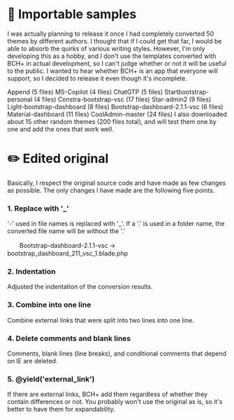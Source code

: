 # 📁 Importable samples
I was actually planning to release it once I had completely converted 50 themes by different authors. I thought that if I could get that far, I would be able to absorb the quirks of various writing styles. However, I'm only developing this as a hobby, and I don't use the templates converted with BCH+ in actual development, so I can't judge whether or not it will be useful to the public. I wanted to hear whether BCH+ is an app that everyone will support, so I decided to release it even though it's incomplete.

Append (5 files)
MS-Copilot (4 files)
ChatGTP (5 files)
Startbootstrap-personal (4 files)
Constra-bootstrap-vsc (17 files)
Star-admin2 (9 files)
Light-bootstrap-dashboard (8 files)
Bootstrap-dashboard-2.1.1-vsc (6 files)
Material-dashboard (11 files)
CoolAdmin-master (24 files)
I also downloaded about 15 other random themes (200 files total), and will test them one by one and add the ones that work well.

# ✏️ Edited original
Basically, I respect the original source code and have made as few changes as possible. The only changes I have made are the following five points.

### 1. Replace with '_'
'-' used in file names is replaced with '_'. If a '.' is used in a folder name, the converted file name will be without the '.'

　　Bootstrap-dashboard-2.1.1-vsc -> bootstrap_dashboard_211_vsc_1.blade.php

### 2. Indentation
Adjusted the indentation of the conversion results.

### 3. Combine into one line
Combine external links that were split into two lines into one line.

### 4. Delete comments and blank lines
Comments, blank lines (line breaks), and conditional comments that depend on IE are deleted.

### 5. @yield('external_link')
If there are external links, BCH+ add them regardless of whether they contain differences or not. You probably won't use the original as is, so it's better to have them for expandability.
